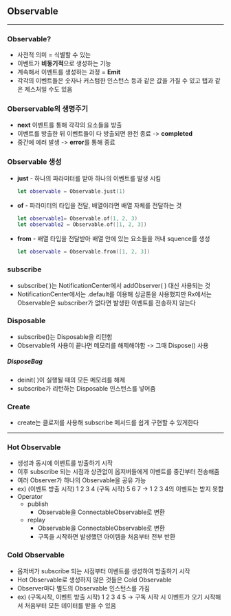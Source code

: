 ## Observable

<hr></hr>

### Observable?

- 사전적 의미 = 식별할 수 있는
- 이벤트가 **비동기적**으로 생성하는 기능
- 계속해서 이벤트를 생성하는 과정 = **Emit**
- 각각의 이벤트들은 숫자나 커스텀한 인스턴스 등과 같은 값을 가질 수 있고 탭과 같은 제스처일 수도 있음



### Oberservable의 생명주기

- **next** 이벤트를 통해 각각의 요소들을 방출
- 이벤트를 방출한 뒤 이벤트들이 다 방출되면 완전 종료 -> **completed**
- 중간에 에러 발생 -> **error**를 통해 종료



### Observable 생성

- **just** - 하나의 파라미터를 받아 하나의 이벤트를 발생 시킴

  ```swift
  let observable = Observable.just(1)
  ```

- **of** - 파라미터의 타입을 전달, 배열이라면 배열 자체를 전달하는 것

  ```swift
  let observable1= Observable.of(1, 2, 3)
  let observable2 = Observable.of([1, 2, 3])
  ```

- **from** - 배열 타입을 전달받아 배열 안에 있는 요소들을 꺼내 squence를 생성

  ```swift
  let observable = Observable.from([1, 2, 3])
  ```



### subscribe

- subscribe( )는 NotificationCenter에서 addObserver( ) 대신 사용되는 것
- NotificationCenter에서는 .default를 이용해 싱글톤을 사용했지만 Rx에서는 Observable은 subscriber가 없다면 발생한 이벤트를 전송하지 않는다

### Disposable

- subscribe()는 Disposable을 리턴함
- Observable의 사용이 끝나면 메모리를 해제해야함 -> 그때 Dispose() 사용

##### DisposeBag

- deinit( )이 실행될 때의 모든 메모리를 해제
- subscribe가 리턴하는 Disposable 인스턴스를 넣어줌

### Create

- create는 클로저를 사용해 subscribe 메서드를 쉽게 구현할 수 있게한다



<hr></hr>

### Hot Observable

- 생성과 동시에 이벤트를 방출하기 시작
- 이후 subscribe 되는 시점과 상관없이 옵저버들에게 이벤트를 중간부터 전송해줌
- 여러 Observer가 하나의 Observable을 공유 가능
- ex) (이벤트 방출 시작) 1 2 3 4 (구독 시작) 5 6 7 -> 1 2 3 4의 이벤트는 받지 못함
- Operator
  - publish
    - Observable을 ConnectableObservable로 변환
  - replay
    - Observable을 ConnectableObservable로 변환
    - 구독을 시작하면 발생했던 아이템을 처음부터 전부 반환

### Cold Observable

- 옵저버가 subscribe 되는 시점부터 이벤트를 생성하여 방출하기 시작
- Hot Observable로 생성하지 않은 것들은 Cold Observable
- Observer마다 별도의 Observable 인스턴스를 가짐
- ex) (구독시작, 이벤트 방출 시작) 1 2 3 4 5 -> 구독 시작 시 이벤트가 오기 시작해서 처음부터 모든 데이터를 받을 수 있음



